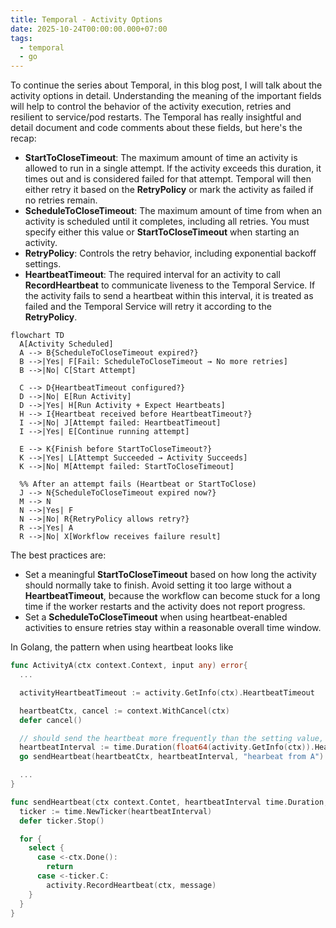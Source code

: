```yaml
---
title: Temporal - Activity Options
date: 2025-10-24T00:00:00.000+07:00
tags:
  - temporal
  - go
---
```


To continue the series about Temporal, in this blog post, I will talk about the activity options in detail.
Understanding the meaning of the important fields will help to control the behavior of the activity execution, retries and resilient to service/pod restarts. The Temporal has really insightful and detail document and code comments about these fields, but here's the recap:
  - **StartToCloseTimeout**: The maximum amount of time an activity is allowed to run in a single attempt. If the activity exceeds this duration, it times out and is considered failed for that attempt. Temporal will then either retry it based on the **RetryPolicy** or mark the activity as failed if no retries remain.
  - **ScheduleToCloseTimeout**: The maximum amount of time from when an activity is scheduled until it completes, including all retries. You must specify either this value or **StartToCloseTimeout** when starting an activity.
  - **RetryPolicy**: Controls the retry behavior, including exponential backoff settings.
  - **HeartbeatTimeout**: The required interval for an activity to call **RecordHeartbeat** to communicate liveness to the Temporal Service. If the activity fails to send a heartbeat within this interval, it is treated as failed and the Temporal Service will retry it according to the **RetryPolicy**.

```mermaid
flowchart TD
  A[Activity Scheduled]
  A --> B{ScheduleToCloseTimeout expired?}
  B -->|Yes| F[Fail: ScheduleToCloseTimeout → No more retries]
  B -->|No| C[Start Attempt]

  C --> D{HeartbeatTimeout configured?}
  D -->|No| E[Run Activity]
  D -->|Yes| H[Run Activity + Expect Heartbeats]
  H --> I{Heartbeat received before HeartbeatTimeout?}
  I -->|No| J[Attempt failed: HeartbeatTimeout]
  I -->|Yes| E[Continue running attempt]

  E --> K{Finish before StartToCloseTimeout?}
  K -->|Yes| L[Attempt Succeeded → Activity Succeeds]
  K -->|No| M[Attempt failed: StartToCloseTimeout]

  %% After an attempt fails (Heartbeat or StartToClose)
  J --> N{ScheduleToCloseTimeout expired now?}
  M --> N
  N -->|Yes| F
  N -->|No| R{RetryPolicy allows retry?}
  R -->|Yes| A
  R -->|No| X[Workflow receives failure result]
```


The best practices are:
 - Set a meaningful **StartToCloseTimeout** based on how long the activity should normally take to finish. Avoid setting it too large without a **HeartbeatTimeout**, because the workflow can become stuck for a long time if the worker restarts and the activity does not report progress.
 - Set a **ScheduleToCloseTimeout** when using heartbeat-enabled activities to ensure retries stay within a reasonable overall time window.

In Golang, the pattern when using heartbeat looks like

```go
func ActivityA(ctx context.Context, input any) error{
  ...

  activityHeartbeatTimeout := activity.GetInfo(ctx).HeartbeatTimeout

  heartbeatCtx, cancel := context.WithCancel(ctx)
  defer cancel()

  // should send the heartbeat more frequently than the setting value, it accounts to some issues like network delay, GC pauses...
  heartbeatInterval := time.Duration(float64(activity.GetInfo(ctx)).HeartbeatTimeout * 0.8)
  go sendHeartbeat(heartbeatCtx, heartbeatInterval, "hearbeat from A")

  ...
}

func sendHeartbeat(ctx context.Contet, heartbeatInterval time.Duration, message string){
  ticker := time.NewTicker(heartbeatInterval)
  defer ticker.Stop()

  for {
    select {
      case <-ctx.Done():
        return
      case <-ticker.C:
        activity.RecordHeartbeat(ctx, message)
    }
  }
}
```
